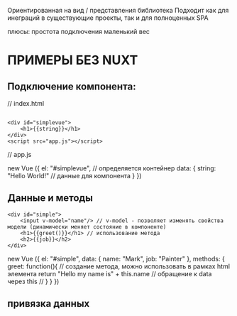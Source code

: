 Ориентированная на вид / представления библиотека
Подходит как для инеграций в существующие проекты, так и для полноценных SPA

плюсы: 
простота подключения
маленький вес

# ПРИМЕРЫ БЕЗ NUXT

## Подключение компонента:

// index.html 

```

<div id="simplevue">
    <h1>{{string}}</h1>
</div>
<script src="app.js"></script>

```

// app.js

new Vue ({
    el: "#simplevue", // определяется контейнер
    data: {
        string: "Hello World!" // данные для компонента
    }
})

## Данные и методы

```
<div id="simple">
    <input v-model="name"/> // v-model - позволяет изменять свойства модели (динамически меняет состояние в компоненте)
    <h1>{{greet()}}</h1> // использование метода
    <h2>{{job}}</h2>
</div>
```

new Vue ({
    el: "#simple",
    data: {
        name: "Mark",
        job: "Painter"
    },
    methods: {
        greet: function(){ // создание метода, можно использовать в рамках html элемента
            return "Hello my name is" + this.name // обращение к data через this //
        }
    }
})

## привязка данных